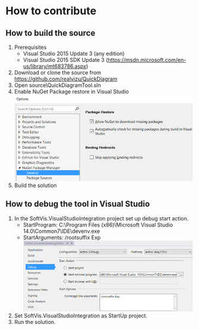 # How to contribute

## How to build the source
1. Prerequisites
   * Visual Studio 2015 Update 3 (any edition)
   * Visual Studio 2015 SDK Update 3 (https://msdn.microsoft.com/en-us/library/mt683786.aspx)
1. Download or clone the source from https://github.com/realvizu/QuickDiagram
1. Open source\QuickDiagramTool.sln
1. Enable NuGet Package restore in Visual Studio
![Allowing NuGet package restore](images/doc/contribute/VSAllowNuGetPackageRestore.png)
1. Build the solution

## How to debug the tool in Visual Studio
1. In the SoftVis.VisualStudioIntegration project set up debug start action.
   * StartProgram: C:\Program Files (x86)\Microsoft Visual Studio 14.0\Common7\IDE\devenv.exe
   * StartArguments: /rootsuffix Exp 
![Setting VSIX debug start action](images/doc/contribute/SetUpVsixDebugStartAction.png)
1. Set SoftVis.VisualStudioIntegration as StartUp project.
1. Run the solution.
